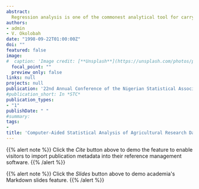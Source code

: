 ```yaml
---
abstract:
  Regression analysis is one of the commonest analytical tool for carrying out multivariate data analysis in agricultural economic and social research.  It involves estimating parameters, computing F-ratio for the analysis of variance for the model and t-values for individual parameters, calculating efficiency indica­tors of the parameters like the marginal physical product (MPP) etc. Although there are packaged programs for performing the regression analysis, none is particularly suited for agricultural economics research.  The packaged programs are also difficult to use by non-programmers and the cost of acquisition tend to be high for most researchers and students of economics.  Therefore their use is limited to programming specialists and a few that can afford the acquisition cost.  There is therefore, the need to develop a program specifically for agricultural economics, that is more user-friendly and affordable for the average user.  The objective of this paper is to report on a regression software developed in BASIC which meets the above constraints.  The program allows for the estimation of a linear simple or multiple regression parameters for ten functional models, calculates the means (arithmetic, geometric and harmonic), variance and coefficient of variation.  It also calculates the MPP and performs stepwise linear correlation and principal components coefficients of the variables.  The program has been tested on standardised data and the output of the program compares favourably with that of packaged programs.  It is presently running on a Microsystems.
authors:
- admin
- V. Okolobah
date: "1998-09-22T01:00:00Z"
doi: ""
featured: false
image:
#  caption: 'Image credit: [**Unsplash**](https://unsplash.com/photos/pLCdAaMFLTE)'
  focal_point: ""
  preview_only: false
links: null
projects: null
publication: '22nd Annual Conference of the Nigerian Statistical Association, Niger State House of Assembly, Minna, September 22-25'
#publication_short: In *STC*
publication_types:
- "1"
publishDate: " "
#summary: 
tags:
- 
title: 'Computer-Aided Statistical Analysis of Agricultural Research Data: Multivariate Data Analysis'
---
```


{{% alert note %}}
Click the *Cite* button above to demo the feature to enable visitors to import publication metadata into their reference management software.
{{% /alert %}}

{{% alert note %}}
Click the *Slides* button above to demo academia's Markdown slides feature.
{{% /alert %}}
